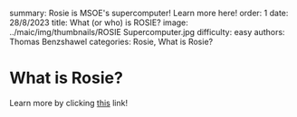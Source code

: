 summary: Rosie is MSOE's supercomputer! Learn more here!
order: 1
date: 28/8/2023
title: What (or who) is ROSIE?
image: ../maic/img/thumbnails/ROSIE Supercomputer.jpg
difficulty: easy
authors: Thomas Benzshawel
categories: Rosie, What is Rosie?



# What is Rosie?

Learn more by clicking [this](https://www.msoe.edu/about-msoe/news/details/meet-rosie/) link!